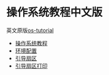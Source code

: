 # 操作系统教程中文版

英文原版[os-tutorial](https://github.com/cfenollosa/os-tutorial)

* [操作系统教程](README.md)
* [环境配置](00-environment/README.md)
* [引导扇区](01-bootsector-barebones/README.md)
* [引导扇区打印](02-bootsector-print/README.md)

